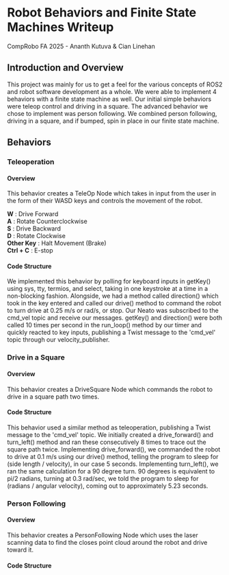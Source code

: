 # Robot Behaviors and Finite State Machines Writeup

CompRobo FA 2025 - Ananth Kutuva & Cian Linehan

## Introduction and Overview

This project was mainly for us to get a feel for the various concepts of ROS2 and robot software development as a whole. We were able to implement 4 behaviors with a finite state machine as well. Our initial simple behaviors were teleop control and driving in a square. The advanced behavior we chose to implement was person following. We combined person following, driving in a square, and if bumped, spin in place in our finite state machine.

## Behaviors

### Teleoperation

#### Overview

This behavior creates a TeleOp Node which takes in input from the user in the form of their WASD keys and controls the movement of the robot.

**W** : Drive Forward\
**A** : Rotate Counterclockwise\
**S** : Drive Backward\
**D** : Rotate Clockwise\
**Other Key** : Halt Movement (Brake)\
**Ctrl + C** : E-stop

#### Code Structure

We implemented this behavior by polling for keyboard inputs in getKey() using sys, tty, termios, and select, taking in one keystroke at a time in a non-blocking fashion. Alongside, we had a method called direction() which took in the key entered and called our drive() method to command the robot to turn drive at 0.25 m/s or rad/s, or stop. Our Neato was subscribed to the cmd_vel topic and receive our messages. getKey() and direction() were both called 10 times per second in the run_loop() method by our timer and quickly reacted to key inputs, publishing a Twist message to the 'cmd_vel' topic through our velocity_publisher. 

### Drive in a Square

#### Overview

This behavior creates a DriveSquare Node which commands the robot to drive in a square path two times.

#### Code Structure

This behavior used a similar method as teleoperation, publishing a Twist message to the 'cmd_vel' topic. We initially created a drive_forward() and turn_left() method and ran these consecutively 8 times to trace out the square path twice. Implementing drive_forward(), we commanded the robot to drive at 0.1 m/s using our drive() method, telling the program to sleep for (side length / velocity), in our case 5 seconds. Implementing turn_left(), we ran the same calculation for a 90 degree turn. 90 degrees is equivalent to pi/2 radians, turning at 0.3 rad/sec, we told the program to sleep for (radians / angular velocity), coming out to approximately 5.23 seconds.

### Person Following

#### Overview

This behavior creates a PersonFollowing Node which uses the laser scanning data to find the closes point cloud around the robot and drive toward it.

#### Code Structure

